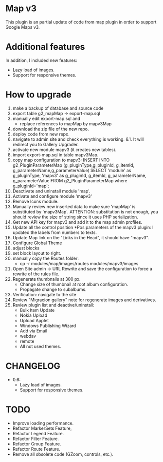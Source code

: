 Map v3
======

This plugin is an partial update of code from map plugin in order to support Google 
Maps v3.

Additional features
===================

In addition, I included new features:

* Lazy load of images.
* Support for responsive themes.

How to upgrade
==============

1. make a backup of database and source code
2. export table g2_mapMap -> export-map.sql
3. manually edit export-map.sql and 
   *  replace references to mapMap by mapv3Map
4. download the zip file of the new repo.
5. deploy code from new repo.
6. navigate to admin site and check everything is working.
    6.1. It will redirect you to Gallery Upgrader.
7. activate new module mapv3 (it creates new tables).
8. import export-map.sql in table mapv3Map.
9. copy map configuration to mapv3: INSERT INTO g2_PluginParameterMap (g_pluginType,g_pluginId, g_itemId, g_parameterName,g_parameterValue)
SELECT 
'module' as g_pluginType,
'mapv3' as g_pluginId, 
g_itemId,
g_parameterName,
g_parameterValue
FROM g2_PluginParameterMap
where g_pluginId='map';
11. Deactivate and uninstall module 'map'.
12. Activate and configure module 'mapv3'
13. Remove Icons module.
13. Manually review new inserted data to make sure 'mapMap' is substituted by 'mapv3Map'. ATTENTION: substitution is not enough, you should review the size of string since it uses PHP serialization.
14. Get new API key for mapv3 and add it to the map admin profiles.
15. Update all the control position *Pos parameters of the mapv3 plugin: I updated the labels from numbers to texts.
16. Update Map link on the "Links in the Head", it should have "mapv3".
17. Configure Global Theme
   18. adjust blocks
   19. set block layout to right.
19. manually copy the Routes folder: 
    * cp -r modules/map/images/routes modules/mapv3/images
17. Open Site admin -> URL Rewrite and save the configuration to force a rewrite of the rules file.
18. Regenerate thumbnails at 300 px.
	* Change size of thumbnail at root album configuration.
	* Propagate change to subalbums.
19. Verification: navigate to the site
20. Review "Migracion gallery" note for regenerate images and derivatives. 
21. Review plugin list and deactive/uninstall:
    * Bulk Item Update
    * Nokia Upload
    * Upload Applet
    * Windows Publishing Wizard
    * Add via Email
    * webdav
    * remote
    * All not used themes.

CHANGELOG
=========

* 0.6: 
	* Lazy load of images.
	* Support for responsive themes.
	
TODO
====

* Improve loading performance.	
* Refactor MarkerSets Feature,
* Refactor Legend Feature.	
* Refactor Filter Feature.	
* Refactor Group Feature.	
* Refactor Route Feature.
* Remove all obsolete code (GZoom, controls, etc.).
